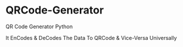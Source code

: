 # QRCode-Generator
QR Code Generator Python

It EnCodes & DeCodes The Data To QRCode & Vice-Versa Universally
